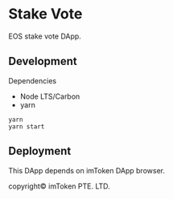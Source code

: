 # Stake Vote

EOS stake vote DApp.

## Development

Dependencies

* Node LTS/Carbon
* yarn

```shell
yarn
yarn start
```

## Deployment

This DApp depends on imToken DApp browser.

copyright© imToken PTE. LTD.
